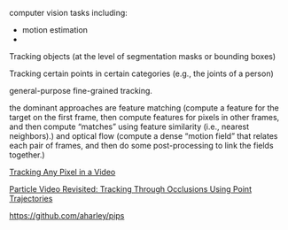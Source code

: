 computer vision tasks including:

- motion estimation
- 



Tracking objects (at the level of segmentation masks or bounding boxes)

Tracking certain points in certain categories (e.g., the joints of a person)

general-purpose fine-grained tracking.

the dominant approaches are feature matching (compute a feature for the target on the first frame, then compute features for pixels in other frames, and then compute “matches” using feature similarity (i.e., nearest neighbors).) and optical flow (compute a dense “motion field” that relates each pair of frames, and then do some post-processing to link the fields together.)







[Tracking Any Pixel in a Video](https://blog.ml.cmu.edu/2022/09/09/tracking-any-pixel-in-a-video/)

[Particle Video Revisited: Tracking Through Occlusions Using Point Trajectories](https://arxiv.org/abs/2204.04153)

https://github.com/aharley/pips
